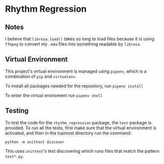 # Rhythm Regression

## Notes

I believe that `librosa.load()`  takes so long to load files because it is using `ffmpeg` to convert my `.m4a` files into something readable by `librosa`.

## Virtual Environment

This project's virtual environment is managed using `pipenv`, which is a combination of `pip` and `virtualenv`.

To install all packages needed for the repository, run ```pipenv install```

To enter the virtual enviroment run ```pipenv shell```

## Testing

To test the code for the `rhythm_regression` package, the `test` package is provided.  To run all the tests, first make sure that the virtual environment is activated, and then in the topmost directory run the command:

```python -m unittest discover```

This uses `unittest`'s test discovering which runs files that match the pattern `test*.py`.
